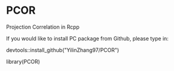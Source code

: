 # PCOR
Projection Correlation in Rcpp

If you would like to install PC package from Github, please type in:

devtools::install_github("YilinZhang97/PCOR")

library(PCOR)
